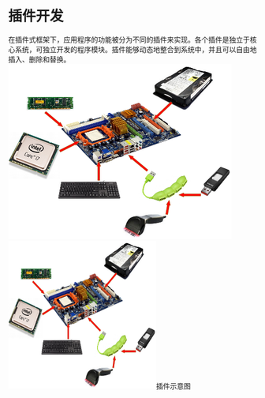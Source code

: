 # 插件开发

在插件式框架下，应用程序的功能被分为不同的插件来实现。各个插件是独立于核心系统，可独立开发的程序模块。插件能够动态地整合到系统中，并且可以自由地插入、删除和替换。
![alt text](./img/image.png)
<img src="./img/image.png" width="300px" height="300px">插件示意图</img>